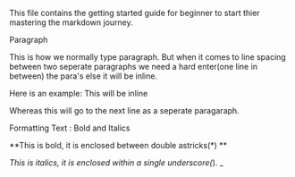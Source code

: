 This file contains the getting started guide for beginner to start thier mastering the markdown journey.

Paragraph

This is how we normally type paragraph. But when it comes to line spacing between two seperate paragraphs we need a hard enter(one line in between) the para's else it will be inline.

Here is an example:
This will be inline

Whereas this will go to the next line as a seperate paragaraph.

Formatting Text : Bold and Italics

**This is bold, it is enclosed between double astricks(*) **

_This is italics, it is enclosed within a single underscore(_). _

